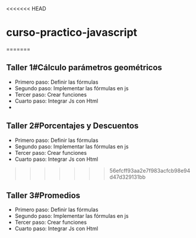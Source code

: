 <<<<<<< HEAD
# curso-practico-javascript

=======

## Taller 1#Cálculo parámetros geométricos

- Primero paso: Definir las fórmulas
- Segundo paso: Implementar las fórmulas en js
- Tercer paso: Crear funciones
- Cuarto paso: Integrar Js con Html
- 
## Taller 2#Porcentajes y Descuentos

- Primero paso: Definir las fórmulas
- Segundo paso: Implementar las fórmulas en js
- Tercer paso: Crear funciones
- Cuarto paso: Integrar Js con Html
>>>>>>> 56efcff93aa2e7f983acfcb98e94d47d329131bb

## Taller 3#Promedios

- Primero paso: Definir las fórmulas
- Segundo paso: Implementar las fórmulas en js
- Tercer paso: Crear funciones
- Cuarto paso: Integrar Js con Html
